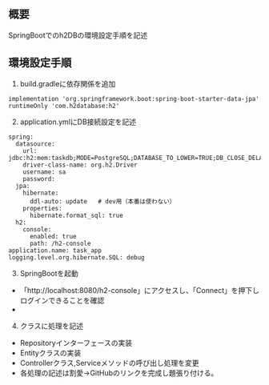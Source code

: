 ## 概要
SpringBootでのh2DBの環境設定手順を記述

## 環境設定手順
1. build.gradleに依存関係を追加
```
implementation 'org.springframework.boot:spring-boot-starter-data-jpa'
runtimeOnly 'com.h2database:h2'

```
2. application.ymlにDB接続設定を記述
```
spring:
  datasource:
    url: jdbc:h2:mem:taskdb;MODE=PostgreSQL;DATABASE_TO_LOWER=TRUE;DB_CLOSE_DELAY=-1
    driver-class-name: org.h2.Driver
    username: sa
    password:
  jpa:
    hibernate:
      ddl-auto: update   # dev用（本番は使わない）
    properties:
      hibernate.format_sql: true
  h2:
    console:
      enabled: true
      path: /h2-console
application.name: task_app
logging.level.org.hibernate.SQL: debug

```
3. SpringBootを起動
  - 「http://localhost:8080/h2-console」にアクセスし、「Connect」を押下しログインできることを確認
  - 
4. クラスに処理を記述
  - Repositoryインターフェースの実装
  - Entityクラスの実装
  - Controllerクラス,Serviceメソッドの呼び出し処理を変更
  - 各処理の記述は割愛→GitHubのリンクを完成し題張り付ける。